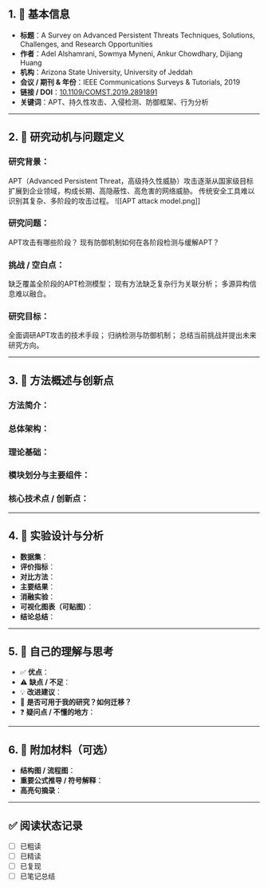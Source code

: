 ## 1. 📌 基本信息
- **标题**：A Survey on Advanced Persistent Threats Techniques, Solutions, Challenges, and Research Opportunities
- **作者**：Adel Alshamrani, Sowmya Myneni, Ankur Chowdhary, Dijiang Huang
- **机构**：Arizona State University, University of Jeddah
- **会议 / 期刊 & 年份**：IEEE Communications Surveys & Tutorials, 2019
- **链接 / DOI**：[10.1109/COMST.2019.2891891](https://doi.org/10.1109/COMST.2019.2891891)
- **关键词**：APT、持久性攻击、入侵检测、防御框架、行为分析

---

## 2. 🎯 研究动机与问题定义
### **研究背景**：
APT（Advanced Persistent Threat，高级持久性威胁）攻击逐渐从国家级目标扩展到企业领域，构成长期、高隐蔽性、高危害的网络威胁。
传统安全工具难以识别其复杂、多阶段的攻击过程。
![[APT attack model.png]]
### **研究问题**：
APT攻击有哪些阶段？
现有防御机制如何在各阶段检测与缓解APT？

### **挑战 / 空白点**：
缺乏覆盖全阶段的APT检测模型；
现有方法缺乏复杂行为关联分析；
多源异构信息难以融合。
### **研究目标**：
全面调研APT攻击的技术手段；
归纳检测与防御机制；
总结当前挑战并提出未来研究方向。


---

## 3. 🧠 方法概述与创新点
### **方法简介**：

### **总体架构**：

### **理论基础：** 

### **模块划分与主要组件**：

### **核心技术点 / 创新点**：
  

---

## 4. 🧪 实验设计与分析
- **数据集**：
- **评价指标**：
- **对比方法**：
- **主要结果**：
- **消融实验**：
- **可视化图表（可贴图）**：
- **结论总结**：

---

## 5. 🧩 自己的理解与思考
- ✅ **优点**：
- ⚠️ **缺点 / 不足**：
- 💡 **改进建议**：
- 🔄 **是否可用于我的研究？如何迁移？**
- ❓ **疑问点 / 不懂的地方**：

---

## 6. 📎 附加材料（可选）
- **结构图 / 流程图**：
- **重要公式推导 / 符号解释**：
- **高亮句摘录**：

---

## ✅ 阅读状态记录
- [ ] 已粗读
- [ ] 已精读
- [ ] 已复现
- [ ] 已笔记总结